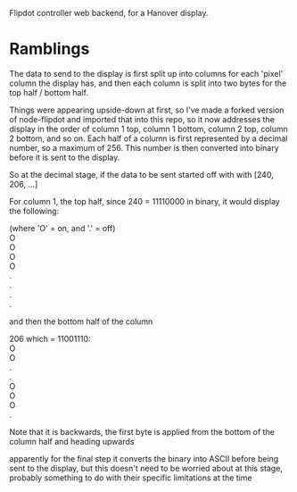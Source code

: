 Flipdot controller web backend, for a Hanover display.

# Ramblings

The data to send to the display is first split up into columns for each 'pixel' column the display has, and then each column is split into two bytes for the top half / bottom half.

Things were appearing upside-down at first, so I've made a forked version of node-flipdot and imported that into this repo, so it now addresses the display in the order of column 1 top, column 1 bottom, column 2 top, column 2 bottom, and so on.
Each half of a column is first represented by a decimal number, so a maximum of 256.
This number is then converted into binary before it is sent to the display.

So at the decimal stage, if the data to be sent started off with with [240, 206, ...]

For column 1, the top half, since 240 = 11110000 in binary, it would display the following:

(where 'O' = on, and '.' = off)\
O\
O\
O\
O\
.\
.\
.\
.

and then the bottom half of the column

206 which = 11001110:\
O\
O\
.\
.\
O\
O\
O\
.

Note that it is backwards, the first byte is applied from the bottom of the column half and heading upwards

apparently for the final step it converts the binary into ASCII before being sent to the display,
but this doesn't need to be worried about at this stage, probably something to do with their specific limitations at the time
